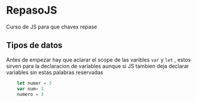 # RepasoJS
Curso de JS para que chavex repase 

## Tipos de datos
Antes de empezar hay que aclarar el scope de las varibles `var` y `let` , estos sirven para la declaracion de variables aunque si JS tambien deja declarar variables sin estas palabras reservadas

```javascript
    let numer = 3 
    var num= 3
    numero = 3

```
